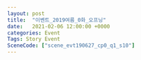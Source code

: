 ```yaml
---
layout: post
title:  "이벤트_2019여름_0화_오프닝"
date:   2021-02-06 12:00:00 +0000
categories: Event
Tags: Story Event
SceneCode: ["scene_evt190627_cp0_q1_s10"]
---
```

